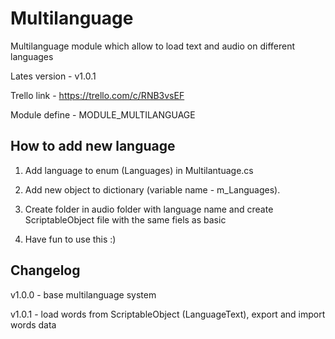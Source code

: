 # Multilanguage

Multilanguage module which allow to load text and audio on different languages

Lates version - v1.0.1

Trello link - https://trello.com/c/RNB3vsEF

Module define - MODULE_MULTILANGUAGE

## How to add new language

1. Add language to enum (Languages) in Multilantuage.cs

2. Add new object to dictionary (variable name - m_Languages).

3. Create folder in audio folder with language name and create ScriptableObject file with the same fiels as basic

4. Have fun to use this :)


## Changelog

v1.0.0 - base multilanguage system

v1.0.1 - load words from ScriptableObject (LanguageText), export and import words data